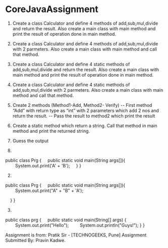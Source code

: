 # CoreJavaAssignment

1) Create a class Calculator and define 4 methods of add,sub,mul,divide and return the result.
Also create a main class with main method and print the result of operation done in main method.

2) Create a class Calculator and define 4 methods of add,sub,mul,divide with 2 parmeters.
Also create a main class with main method and call that method.

3) Create a class Calculator and define 4 static methods of add,sub,mul,divide and return the result.
Also create a main class with main method and print the result of operation done in main method.

4) Create a class Calculator and define 4 static methods of add,sub,mul,divide with 2 parmeters.
Also create a main class with main method and call that method.

5) Create 2 methods (Method1-Add, Method2- Verify)
-- First method “Add” with return type as “int” with 2 parameters which add 2 nos and return
the result.
-- Pass the result to method2 which print the result

6) Create a static method which return a string.
Call that method in main method and print the returned string.


7) Guess the output

1)
public class Prg {
    public static void main(String args[]){
        System.out.print('A' + 'B');
    }
}

2)
public class Prg {
    public static void main(String args[]){
        System.out.print("A" + "B" + 'A');

    }
}

3)
public class prg {
    public static void main(String[] args) {
        System.out.print("Hello");
        System.out.println("Guys!");
    }
 }
 
 Assignment is from: Pratik Sir - [TECHNOGEEKS, Pune]
 Assignment Submitted By: Pravin Kadwe.
